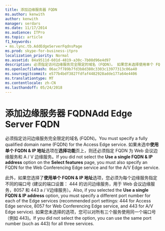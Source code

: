 ```yaml
---
title: 添加边缘服务器 FQDN
ms.author: kenwith
author: kenwith
manager: serdars
ms.date: 11/17/2014
ms.audience: ITPro
ms.topic: article
f1_keywords:
- ms.lync.tb.AddEdgeServerFqdnsPage
ms.prod: skype-for-business-itpro
localization_priority: Normal
ms.assetid: 84a9511d-601d-4819-a30c-7b08d96e4d97
description: 必须指定访问边缘服务完全限定的域名 (FQDN)。 如果您未选择使用单个 FQDN&amp;上选择的 IP 地址选项功能页，则还必须指定 FQDN 为 Web 会议边缘服务和 A / V 边缘服务。
ms.openlocfilehash: 06ac7f789b7fd3b8d380c3303c13977313c06a40
ms.sourcegitcommit: e577b4bdf3827fdfaf4482928adde177a64e4406
ms.translationtype: MT
ms.contentlocale: zh-CN
ms.lasthandoff: 05/24/2018
---
```

# <a name="add-edge-server-fqdn"></a><span data-ttu-id="ce333-104">添加边缘服务器 FQDN</span><span class="sxs-lookup"><span data-stu-id="ce333-104">Add Edge Server FQDN</span></span>
 
<span data-ttu-id="ce333-105">必须指定访问边缘服务完全限定的域名 (FQDN)。</span><span class="sxs-lookup"><span data-stu-id="ce333-105">You must specify a fully qualified domain name (FQDN) for the Access Edge service.</span></span> <span data-ttu-id="ce333-106">如果未选中**使用单个 FQDN &amp; IP 地址**选项在**选择功能**页上，则还必须指定 FQDN 为 Web 会议边缘服务和 A / V 边缘服务。</span><span class="sxs-lookup"><span data-stu-id="ce333-106">If you did not select the **Use a single FQDN &amp; IP address** option on the **Select features** page, you must also specify an FQDN for the Web Conferencing Edge service and for the A/V Edge service.</span></span>
  
<span data-ttu-id="ce333-107">此外，如果您选择了**使用单个 FQDN &amp; IP 地址**选项，您必须为每个边缘服务指定不同的端口号 (建议的端口设置： 444 的访问边缘服务，用于 Web 会议边缘服务，8057 和 443 a / V边缘服务）。</span><span class="sxs-lookup"><span data-stu-id="ce333-107">Also, if you selected the **Use a single FQDN &amp; IP address** option, you must specify a different port number for each of the Edge services (recommended port settings: 444 for Access Edge service, 8057 for Web Conferencing Edge service, and 443 for A/V Edge service).</span></span> <span data-ttu-id="ce333-108">如果您未选择的选项，您可以对所有三个服务使用同一个端口号 （例如 443)。</span><span class="sxs-lookup"><span data-stu-id="ce333-108">If you did not select the option, you can use the same port number (such as 443) for all three services.</span></span>
  

